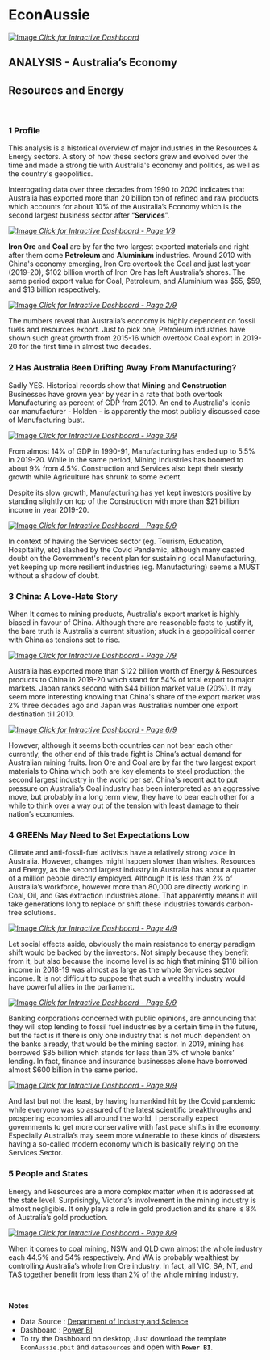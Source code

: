 # EconAussie

[![Image](photos/Cover.png "Click for Interactive Dashboard") *Click for Intractive Dashboard*](https://app.powerbi.com/view?r=eyJrIjoiYzA3NzU2NmQtOWFmYS00N2QxLWI4ZTQtY2Q2NDUxMGQ4ZDFkIiwidCI6IjU0ZjZkMTYyLTIzYTgtNDMxNy1iOGRmLTYxMGVkMzU4MTA4YyJ9&pageName=ReportSection)

## ANALYSIS - Australia’s Economy
## Resources and Energy

<br>

### 1  Profile

This analysis is a historical overview of major industries in the Resources & Energy sectors. A story of how these sectors grew and evolved over the time and made a strong tie with Australia's economy and politics, as well as the country's geopolitics.

Interrogating data over three decades from 1990 to 2020 indicates that Australia has exported more than 20 billion ton of refined and raw products which accounts for about 10% of the Australia’s Economy which is the second largest business sector after “**Services**”.

[![Image](photos/1-1.png "Click for Interactive Dashboard") *Click for Intractive Dashboard - Page 1/9*](https://app.powerbi.com/view?r=eyJrIjoiYzA3NzU2NmQtOWFmYS00N2QxLWI4ZTQtY2Q2NDUxMGQ4ZDFkIiwidCI6IjU0ZjZkMTYyLTIzYTgtNDMxNy1iOGRmLTYxMGVkMzU4MTA4YyJ9&pageName=ReportSection)

**Iron Ore** and **Coal** are by far the two largest exported materials and right after them come **Petroleum** and **Aluminium** industries. Around 2010 with China's economy emerging, Iron Ore overtook the Coal and just last year (2019-20), $102 billion worth of Iron Ore has left Australia’s shores. The same period export value for Coal, Petroleum, and Aluminium was $55, $59, and $13 billion respectively.

[![Image](photos/1-2.png "Click for Interactive Dashboard") *Click for Intractive Dashboard - Page 2/9*](https://app.powerbi.com/view?r=eyJrIjoiYzA3NzU2NmQtOWFmYS00N2QxLWI4ZTQtY2Q2NDUxMGQ4ZDFkIiwidCI6IjU0ZjZkMTYyLTIzYTgtNDMxNy1iOGRmLTYxMGVkMzU4MTA4YyJ9&pageName=ReportSection0791f7941d697ec83924)

The numbers reveal that Australia’s economy is highly dependent on fossil fuels and resources export. Just to pick one, Petroleum industries have shown such great growth from 2015-16 which overtook Coal export in 2019-20 for the first time in almost two decades.

### 2  Has Australia Been Drifting Away From Manufacturing?

Sadly YES. Historical records show that **Mining** and **Construction** Businesses have grown year by year in a rate that both overtook Manufacturing as percent of GDP from 2010. An end to Australia's iconic car manufacturer - Holden - is apparently the most publicly discussed case of Manufacturing bust.

[![Image](photos/2-1.png "Click for Interactive Dashboard") *Click for Intractive Dashboard - Page 3/9*](https://app.powerbi.com/view?r=eyJrIjoiYzA3NzU2NmQtOWFmYS00N2QxLWI4ZTQtY2Q2NDUxMGQ4ZDFkIiwidCI6IjU0ZjZkMTYyLTIzYTgtNDMxNy1iOGRmLTYxMGVkMzU4MTA4YyJ9&pageName=ReportSectiona9e5e87250860bf10ee2)

From almost 14% of GDP in 1990-91, Manufacturing has ended up to 5.5% in 2019-20. While in the same period, Mining Industries has boomed to about 9% from 4.5%. Construction and Services also kept their steady growth while Agriculture has shrunk to some extent.

Despite its slow growth, Manufacturing has yet  kept investors positive by standing slightly on top of the Construction with more than $21 billion income in year 2019-20.

[![Image](photos/2-2.png "Click for Interactive Dashboard") *Click for Intractive Dashboard - Page 5/9*](https://app.powerbi.com/view?r=eyJrIjoiYzA3NzU2NmQtOWFmYS00N2QxLWI4ZTQtY2Q2NDUxMGQ4ZDFkIiwidCI6IjU0ZjZkMTYyLTIzYTgtNDMxNy1iOGRmLTYxMGVkMzU4MTA4YyJ9&pageName=ReportSection7d3dd7d61737acc79a70)

In context of having the Services sector (eg. Tourism, Education, Hospitality, etc) slashed by the Covid Pandemic, although many casted doubt on the Government's recent plan for sustaining local Manufacturing, yet keeping up more resilient industries (eg. Manufacturing) seems a MUST without a shadow of doubt.

### 3  China: A Love-Hate Story

When It comes to mining products, Australia's export market is highly biased in favour of China. Although there are reasonable facts to justify it, the bare truth is Australia's current situation; stuck in a geopolitical corner with China as tensions set to rise.

[![Image](photos/3-1.png "Click for Interactive Dashboard") *Click for Intractive Dashboard - Page 7/9*](https://app.powerbi.com/view?r=eyJrIjoiYzA3NzU2NmQtOWFmYS00N2QxLWI4ZTQtY2Q2NDUxMGQ4ZDFkIiwidCI6IjU0ZjZkMTYyLTIzYTgtNDMxNy1iOGRmLTYxMGVkMzU4MTA4YyJ9&pageName=ReportSection634ff0a9893890d38328)

Australia has exported more than $122 billion worth of Energy & Resources products to China in 2019-20 which stand for 54% of total export to major markets. Japan ranks second with $44 billion market value (20%). It may seem more interesting knowing that China's share of the export market was 2% three decades ago and Japan was Australia’s number one export destination till 2010.

[![Image](photos/3-2.png "Click for Interactive Dashboard") *Click for Intractive Dashboard - Page 6/9*](https://app.powerbi.com/view?r=eyJrIjoiYzA3NzU2NmQtOWFmYS00N2QxLWI4ZTQtY2Q2NDUxMGQ4ZDFkIiwidCI6IjU0ZjZkMTYyLTIzYTgtNDMxNy1iOGRmLTYxMGVkMzU4MTA4YyJ9&pageName=ReportSection847ca09e02e4fbab96de)

However, although it seems both countries can not bear each other currently, the other end of this trade fight is China’s actual demand for Australian mining fruits. Iron Ore and Coal are by far the two largest export materials to China which both are key elements to steel production; the second largest industry in the world per se’. China's recent act to put pressure on Australia’s Coal industry has been interpreted as an aggressive move, but probably in a long term view, they have to bear each other for a while to think over a way out of the tension with least damage to their nation’s economies.

### 4  GREENs May Need to Set Expectations Low

Climate and anti-fossil-fuel activists have a relatively strong voice in Australia. However, changes might happen slower than wishes. Resources and Energy, as the second largest industry in Australia has about a quarter of a million people directly employed. Although It is less than 2% of Australia’s workforce, however more than 80,000 are directly working in Coal, Oil, and Gas extraction industries alone. That apparently means it will take generations long to replace or shift these industries towards carbon-free solutions.

[![Image](photos/4-1.png "Click for Interactive Dashboard") *Click for Intractive Dashboard - Page 4/9*](https://app.powerbi.com/view?r=eyJrIjoiYzA3NzU2NmQtOWFmYS00N2QxLWI4ZTQtY2Q2NDUxMGQ4ZDFkIiwidCI6IjU0ZjZkMTYyLTIzYTgtNDMxNy1iOGRmLTYxMGVkMzU4MTA4YyJ9&pageName=ReportSectiona40d027f3650e792f619)

Let social effects aside, obviously the main resistance to energy paradigm shift would be backed by the investors. Not simply because they benefit from it, but also because the income level is so high that mining $118 billion income in 2018-19 was almost as large as the whole Services sector income. It is not difficult to suppose that such a wealthy industry would have powerful allies in the parliament.

[![Image](photos/4-2.png "Click for Interactive Dashboard") *Click for Intractive Dashboard - Page 5/9*](https://app.powerbi.com/view?r=eyJrIjoiYzA3NzU2NmQtOWFmYS00N2QxLWI4ZTQtY2Q2NDUxMGQ4ZDFkIiwidCI6IjU0ZjZkMTYyLTIzYTgtNDMxNy1iOGRmLTYxMGVkMzU4MTA4YyJ9&pageName=ReportSection7d3dd7d61737acc79a70)

Banking corporations concerned with public opinions, are announcing that they will stop lending to fossil fuel industries by a certain time in the future, but the fact is if there is only one industry that is not much dependent on the banks already, that would be the mining sector. In 2019, mining has borrowed $85 billion which stands for less than 3% of whole banks’ lending. In fact, finance and insurance businesses alone have borrowed almost $600 billion in the same period.

[![Image](photos/4-3.png "Click for Interactive Dashboard") *Click for Intractive Dashboard - Page 9/9*](https://app.powerbi.com/view?r=eyJrIjoiYzA3NzU2NmQtOWFmYS00N2QxLWI4ZTQtY2Q2NDUxMGQ4ZDFkIiwidCI6IjU0ZjZkMTYyLTIzYTgtNDMxNy1iOGRmLTYxMGVkMzU4MTA4YyJ9&pageName=ReportSectionf653e22ab9ea00e54253)

And last but not the least, by having humankind hit by the Covid pandemic while everyone was so assured of the latest scientific breakthroughs and prospering economies all around the world, I personally expect governments to get more conservative with fast pace shifts in the economy. Especially Australia’s may seem more vulnerable to these kinds of disasters having a so-called modern economy which is basically relying on the Services Sector.

### 5  People and States

Energy and Resources are a more complex matter when it is addressed at the state level. Surprisingly, Victoria’s involvement in the mining industry is almost negligible. It only plays a role in gold production and its share is 8% of Australia’s gold production.

[![Image](photos/5-1.png "Click for Interactive Dashboard") *Click for Intractive Dashboard - Page 8/9*](https://app.powerbi.com/view?r=eyJrIjoiYzA3NzU2NmQtOWFmYS00N2QxLWI4ZTQtY2Q2NDUxMGQ4ZDFkIiwidCI6IjU0ZjZkMTYyLTIzYTgtNDMxNy1iOGRmLTYxMGVkMzU4MTA4YyJ9&pageName=ReportSection3e854496eb89bccbf98a)

When it comes to coal mining, NSW and QLD own almost the whole industry each 44.5% and 54% respectively. And WA is probably wealthiest by controlling Australia’s whole Iron Ore industry. In fact, all VIC, SA, NT, and TAS together benefit from less than 2% of the whole mining industry.

<br>

**Notes**

* Data Source : [Department of Industry and Science](https://publications.industry.gov.au/publications/resourcesandenergyquarterlyseptember2020/index.html)
* Dashboard : [Power BI](https://app.powerbi.com/view?r=eyJrIjoiYzA3NzU2NmQtOWFmYS00N2QxLWI4ZTQtY2Q2NDUxMGQ4ZDFkIiwidCI6IjU0ZjZkMTYyLTIzYTgtNDMxNy1iOGRmLTYxMGVkMzU4MTA4YyJ9&pageName=ReportSection)
* To try the Dashboard on desktop; Just download the template `EconAussie.pbit` and `datasources` and open with **`Power BI`**.